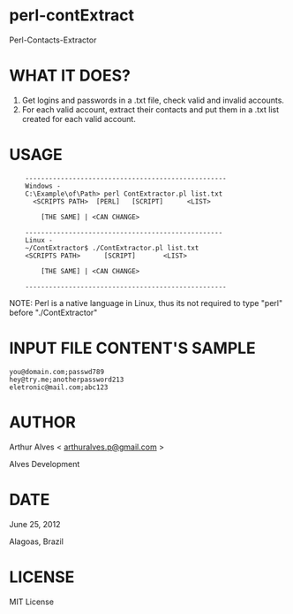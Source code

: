 perl-contExtract
================

  Perl-Contacts-Extractor


WHAT IT DOES?
=====================================================

1. Get logins and passwords in a .txt file, check valid and invalid accounts.
2. For each valid account, extract their contacts and put them in a .txt list created for each valid account.


USAGE
=====================================================

		---------------------------------------------------
		Windows -
		C:\Example\of\Path> perl ContExtractor.pl list.txt
		  <SCRIPTS PATH>  [PERL]   [SCRIPT]      <LIST>

			[THE SAME] | <CAN CHANGE>

		--------------------------------------------------
		Linux -
		~/ContExtractor$ ./ContExtractor.pl list.txt
		<SCRIPTS PATH>      [SCRIPT]       <LIST>

			[THE SAME] | <CAN CHANGE>

		---------------------------------------------------

NOTE: Perl is a native language in Linux, thus its not required to type "perl" before "./ContExtractor"


INPUT FILE CONTENT'S SAMPLE
=====================================================

    you@domain.com;passwd789
    hey@try.me;anotherpassword213
    eletronic@mail.com;abc123
  

AUTHOR
=====================================================

Arthur Alves < arthuralves.p@gmail.com >

Alves Development

DATE
=====================================================

June 25, 2012

Alagoas, Brazil
		
LICENSE
=====================================================

MIT License

